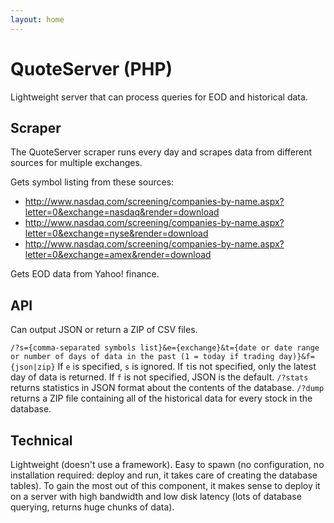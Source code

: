 ```yaml
---
layout: home
---
```


# QuoteServer (PHP)

Lightweight server that can process queries for EOD and historical data.

## Scraper

The QuoteServer scraper runs every day and scrapes data from different sources for multiple exchanges.

Gets symbol listing from these sources:
* http://www.nasdaq.com/screening/companies-by-name.aspx?letter=0&exchange=nasdaq&render=download
* http://www.nasdaq.com/screening/companies-by-name.aspx?letter=0&exchange=nyse&render=download
* http://www.nasdaq.com/screening/companies-by-name.aspx?letter=0&exchange=amex&render=download

Gets EOD data from Yahoo! finance.

## API

Can output JSON or return a ZIP of CSV files.

`/?s={comma-separated symbols list}&e={exchange}&t={date or date range or number of days of data in the past (1 = today if trading day)}&f={json|zip}` If `e` is specified, `s` is ignored. If `t`is not specified, only the latest day of data is returned. If `f` is not specified, JSON is the default.
`/?stats` returns statistics in JSON format about the contents of the database.
`/?dump` returns a ZIP file containing all of the historical data for every stock in the database.

## Technical

Lightweight (doesn't use a framework).
Easy to spawn (no configuration, no installation required: deploy and run, it takes care of creating the database tables).
To gain the most out of this component, it makes sense to deploy it on a server with high bandwidth and low disk latency (lots of database querying, returns huge chunks of data).
